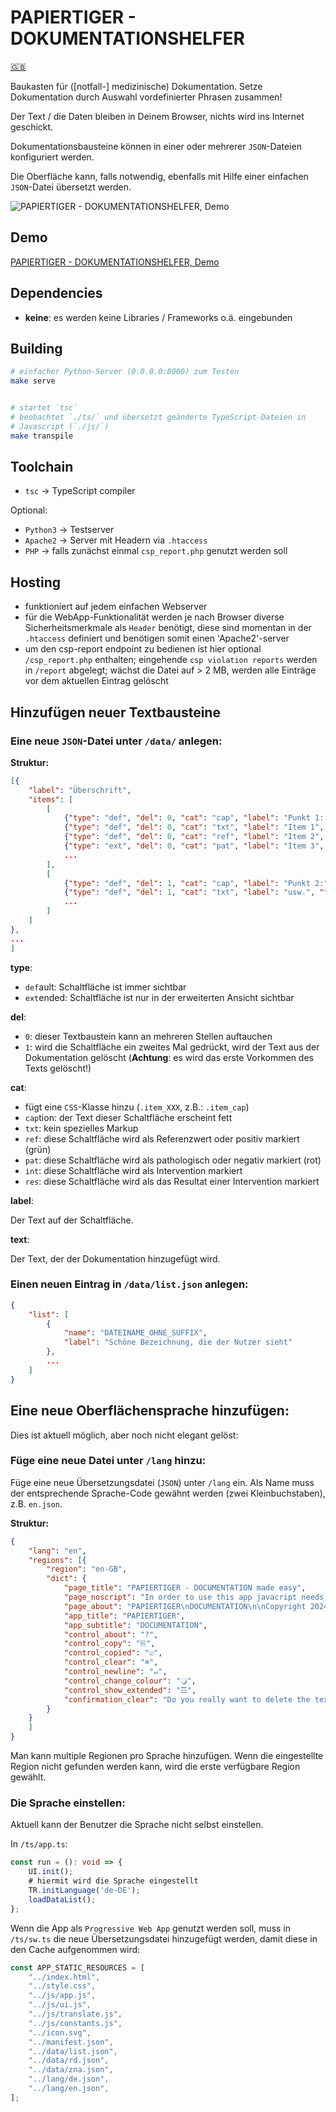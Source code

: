 # PAPIERTIGER - DOKUMENTATIONSHELFER

[🇬🇧](README.md)

Baukasten für ([notfall-] medizinische) Dokumentation. Setze Dokumentation durch
Auswahl vordefinierter Phrasen zusammen!

Der Text / die Daten bleiben in Deinem Browser, nichts wird ins Internet
geschickt.

Dokumentationsbausteine können in einer oder mehrerer `JSON`-Dateien
konfiguriert werden.

Die Oberfläche kann, falls notwendig, ebenfalls mit Hilfe einer einfachen
`JSON`-Datei übersetzt werden.

![PAPIERTIGER - DOKUMENTATIONSHELFER, Demo](https://www.knopfdruckmassage.de/apps/site/media/images/papiertiger_short.gif)

## Demo

[PAPIERTIGER - DOKUMENTATIONSHELFER, Demo](https://www.knopfdruckmassage.de/apps/papiertiger_rd/)

## Dependencies

* **keine**: es werden keine Libraries / Frameworks o.ä. eingebunden

## Building

```bash
# einfacher Python-Server (0.0.0.0:8000) zum Testen
make serve


# startet `tsc`
# beobachtet `./ts/` und übersetzt geänderte TypeScript-Dateien in
# Javascript (`./js/`)
make transpile
```

## Toolchain

* `tsc` -> TypeScript compiler

Optional:
* `Python3` -> Testserver
* `Apache2` -> Server mit Headern via `.htaccess`
* `PHP` -> falls zunächst einmal `csp_report.php` genutzt werden soll

## Hosting

* funktioniert auf jedem einfachen Webserver
* für die WebApp-Funktionalität werden je nach Browser diverse
  Sicherheitsmerkmale als `Header` benötigt, diese sind momentan in
  der `.htaccess` definiert und benötigen somit einen 'Apache2'-server
* um den csp-report endpoint zu bedienen ist hier optional
  `/csp_report.php` enthalten; eingehende `csp violation reports` werden
  in `/report` abgelegt; wächst die Datei auf > 2 MB, werden alle Einträge vor
  dem aktuellen Eintrag gelöscht

## Hinzufügen neuer Textbausteine

### Eine neue `JSON`-Datei unter `/data/` anlegen:

**Struktur:**

```json
[{
    "label": "Überschrift",
    "items": [
        [
            {"type": "def", "del": 0, "cat": "cap", "label": "Punkt 1: ", "text": "\nPunkt 1: "},
            {"type": "def", "del": 0, "cat": "txt", "label": "Item 1", "text": "Text; "},
            {"type": "def", "del": 0, "cat": "ref", "label": "Item 2", "text": "noch mehr Text; "},
            {"type": "ext", "del": 0, "cat": "pat", "label": "Item 3", "text": "selten genutzter Text; "}
            ...
        ],
        [
            {"type": "def", "del": 1, "cat": "cap", "label": "Punkt 2:", "text": "\nPunkt 2:"},
            {"type": "def", "del": 1, "cat": "txt", "label": "usw.", "text": "und so weiter; "},
            ...
        ]
    ]
},
...
]
```

**type**:

* `def`ault: Schaltfläche ist immer sichtbar
* `ext`ended: Schaltfläche ist nur in der erweiterten Ansicht sichtbar

**del**:

* `0`: dieser Textbaustein kann an mehreren Stellen auftauchen
* `1`: wird die Schaltfläche ein zweites Mal gedrückt, wird der Text aus der
  Dokumentation gelöscht (**Achtung**: es wird das erste Vorkommen des Texts gelöscht!)

**cat**:

* fügt eine `CSS`-Klasse hinzu (`.item_XXX`, z.B.: `.item_cap`)
* `cap`tion: der Text dieser Schaltfläche erscheint fett
* `txt`: kein spezielles Markup
* `ref`: diese Schaltfläche wird als Referenzwert oder positiv markiert (grün)
* `pat`: diese Schaltfläche wird als pathologisch oder negativ markiert (rot)
* `int`: diese Schaltfläche wird als Intervention markiert
* `res`: diese Schaltfläche wird als das Resultat einer Intervention markiert

**label**:

Der Text auf der Schaltfläche.

**text**:

Der Text, der der Dokumentation hinzugefügt wird.

### Einen neuen Eintrag in `/data/list.json` anlegen:

```json
{
    "list": [
        {
            "name": "DATEINAME_OHNE_SUFFIX",
            "label": "Schöne Bezeichnung, die der Nutzer sieht"
        },
        ...
    ]
}

```

## Eine neue Oberflächensprache hinzufügen:

Dies ist aktuell möglich, aber noch nicht elegant gelöst:

### Füge eine neue Datei unter `/lang` hinzu:

Füge eine neue Übersetzungsdatei (`JSON`) unter `/lang` ein. Als Name muss der
entsprechende Sprache-Code gewähnt werden (zwei Kleinbuchstaben), z.B. `en.json`.

**Struktur:**

```JSON
{
    "lang": "en",
    "regions": [{
        "region": "en-GB",
        "dict": {
            "page_title": "PAPIERTIGER - DOCUMENTATION made easy",
            "page_noscript": "In order to use this app javacript needs to be enabled.",
            "page_about": "PAPIERTIGER\nDOCUMENTATION\n\nCopyright 2024, Eike Kühn\nApache License 2.0",
            "app_title": "PAPIERTIGER",
            "app_subtitle": "DOCUMENTATION",
            "control_about": "?",
            "control_copy": "⎘",
            "control_copied": "☑",
            "control_clear": "⌧",
            "control_newline": "↵",
            "control_change_colour": "🔾",
            "control_show_extended": "☶",
            "confirmation_clear": "Do you really want to delete the text?"
        }
    }
    ]
}
```

Man kann multiple Regionen pro Sprache hinzufügen. Wenn die eingestellte Region
nicht gefunden werden kann, wird die erste verfügbare Region gewählt.

### Die Sprache einstellen:

Aktuell kann der Benutzer die Sprache nicht selbst einstellen.

In `/ts/app.ts`:

```ts
const run = (): void => {
    UI.init();
    # hiermit wird die Sprache eingestellt
    TR.initLanguage('de-DE');
    loadDataList();
};
```

Wenn die App als `Progressive Web App` genutzt werden soll, muss in
`/ts/sw.ts` die neue Übersetzungsdatei hinzugefügt werden, damit diese in den
Cache aufgenommen wird:

```ts
const APP_STATIC_RESOURCES = [
    "../index.html",
    "../style.css",
    "../js/app.js",
    "../js/ui.js",
    "../js/translate.js",
    "../js/constants.js",
    "../icon.svg",
    "../manifest.json",
    "../data/list.json",
    "../data/rd.json",
    "../data/zna.json",
    "../lang/de.json",
    "../lang/en.json",
];
```
